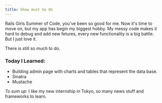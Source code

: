```yaml
--- 
title: Show must Go On
---
```


Rails Girls Summer of Code, you've been so good for me. Now it's time to move on, but my app has begin my biggest hobby. My messy code makes it hard to debug and add new fetures, every new functionality is a big battle. But I just love it. 

There is still so much to do.

### Today I Learned:
* Building admin page with charts and tables that represent the data base.
* Sinatra
* Mustache

_To sum up_:
I like my new internship in Tokyo, so many news stuff and frameworks to learn. 
